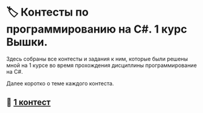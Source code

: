 # :label: Контесты по программированию на C#. 1 курс Вышки.
Здесь собраны все контесты и задания к ним, которые были решены мной на 1 курсе во время прохождения дисциплины программирование на C#. 

Далее коротко о теме каждого контеста.

## :open_file_folder: [1 контест](/Contest01)

